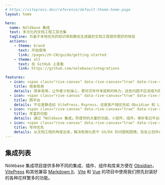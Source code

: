 ```yaml
---
# https://vitepress.dev/reference/default-theme-home-page
layout: home

hero:
  name: Nólëbase 集成
  text: 多元化的文档工程工具合集
  tagline: 为基于本地优先的知识库和静态生成器的文档工程提供更好的体验
  actions:
    - theme: brand
      text: 开始使用
      link: /pages/zh-CN/guide/getting-started
    - theme: alt
      text: 在 GitHub 上查看
      link: https://github.com/nolebase/integrations

features:
  - icon: <span class="rive-canvas" data-rive-canvas="true" data-rive-src="/icons/star-emoji-animated.riv"></span>
    title: 简单易用
    details: 简单易用，让作者少些操心，更何况写作本就耗时耗力，这些问题不应该成为限制您创造力的障碍。
  - icon: <span class="rive-canvas" data-rive-canvas="true" data-rive-src="/icons/easter-island-statue-emoji-animated.riv"></span>
    title: 跨平台
    details: 不论是静态如 VitePress，Rspress，还是客户端优先如 Obsidian 和 Logseq，我们期望能够在不同的平台上为您提供近似甚至更好的体验。
  - icon: <span class="rive-canvas" data-rive-canvas="true" data-rive-src="/icons/crystall-ball-emoji-animated.riv"></span>
    title: 丰富的功能
    details: 通过「Nólëbase 集成」所提供的大量的功能、小部件、组件，填补笔记平台和工具之间的差距并优化整体体验。
  - icon: <span class="rive-canvas" data-rive-canvas="true" data-rive-src="/icons/rocket-emoji-animated.riv"></span>
    title: 写作优先
    details: 从文档工程的角度出发，解决和简化若干 UX/DX 的问题和困境，旨在让创作者更好地专注于撰写文档、笔记、制作卡片以及 GTD。
---
```


<HomeContent>

## 集成列表

Nólëbase 集成项目提供多种不同的集成、插件、组件和库来方便在 [Obsidian](https://obsidian.md)，[VitePress](https://vitepress.dev) 和其他兼容 [Markdown It](https://github.com/markdown-it/markdown-it)、[Vite](https://vitejs.dev/) 和 [Vue](https://vuejs.org/) 的项目中使用我们预先封装好的各种花样繁多的功能。

<div class="grid gap-5 lg:grid-cols-2 max-w-172 lg:max-w-none mx-auto">

  <IntegrationCard type="markdown-it" title="双向链接" package="markdown-it-bi-directional-links">
    <template v-slot:badge>
      <Badge type="tip" text="v1.27.2" />
    </template>
  </IntegrationCard>

  <IntegrationCard type="markdown-it" title="元素转换" package="markdown-it-element-transform">
    <template v-slot:badge>
      <Badge type="tip" text="v1.27.2" />
    </template>
  </IntegrationCard>

  <IntegrationCard type="vitepress" title="阅读增强" package="vitepress-plugin-enhanced-readabilities">
    <template v-slot:badge>
      <Badge type="tip" text="v1.27.2" />
    </template>
  </IntegrationCard>

  <IntegrationCard type="vitepress" title="行内链接预览" package="vitepress-plugin-inline-link-preview">
    <template v-slot:badge>
      <Badge type="warning" text="Beta 测试" />
    </template>
  </IntegrationCard>

  <IntegrationCard type="vitepress" title="闪烁高亮当前的目标标题" package="vitepress-plugin-highlight-targeted-heading">
    <template v-slot:badge>
      <Badge type="tip" text="v1.27.2" />
    </template>
  </IntegrationCard>

  <IntegrationCard type="vitepress" title="变更日志 及 文件历史" package="vitepress-plugin-git-changelog">
    <template v-slot:badge>
      <Badge type="danger" text="Alpha 测试" />
    </template>
  </IntegrationCard>

  <IntegrationCard type="vitepress" title="预览图片（社交媒体卡片）生成" package="vitepress-plugin-og-image">
    <template v-slot:badge>
      <Badge type="warning" text="Beta 测试" />
    </template>
  </IntegrationCard>

  <IntegrationCard type="vitepress" title="页面属性" package="vitepress-plugin-page-properties">
    <template v-slot:badge>
      <Badge type="danger" text="Alpha 测试" />
    </template>
  </IntegrationCard>

  <IntegrationCard type="vitepress" title="<mark> 元素增强" package="vitepress-plugin-enhanced-mark">
    <template v-slot:title>
      <code>&lt;mark&gt;</code> 元素增强
    </template>
    <template v-slot:badge>
      <Badge type="warning" text="Beta 测试" />
    </template>
  </IntegrationCard>

  <IntegrationCard type="vitepress" title="<img> 元素增强" package="vitepress-plugin-enhanced-img">
    <template v-slot:title>
      <code>&lt;img&gt;</code> 元素增强
    </template>
    <template v-slot:badge>
      <Badge type="warning" text="Beta 测试" />
    </template>
  </IntegrationCard>

  <IntegrationCard type="obsidian" title="UnoCSS" package="obsidian-plugin-unocss">
    <template v-slot:badge>
      <Badge type="warning" text="Beta 测试" />
    </template>
  </IntegrationCard>

</div>

</HomeContent>
